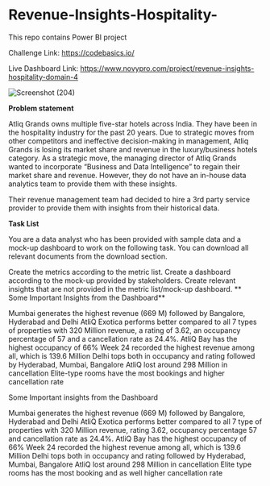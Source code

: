 # Revenue-Insights-Hospitality-
This repo contains Power BI project


Challenge Link: https://codebasics.io/


Live Dashboard Link: https://www.novypro.com/project/revenue-insights-hospitality-domain-4


![Screenshot (204)](https://github.com/priyagupta52/Revenue-Insights-Hospitality-/assets/145066697/3eb172b6-81ad-4d3f-865b-f995eb2d9c07)



**Problem statement**


Atliq Grands owns multiple five-star hotels across India. They have been in the hospitality industry for the past 20 years. Due to strategic moves from other competitors and ineffective decision-making in management, Atliq Grands is losing its market share and revenue in the luxury/business hotels category. As a strategic move, the managing director of Atliq Grands wanted to incorporate “Business and Data Intelligence” to regain their market share and revenue. However, they do not have an in-house data analytics team to provide them with these insights.

Their revenue management team had decided to hire a 3rd party service provider to provide them with insights from their historical data.

**Task List**


You are a data analyst who has been provided with sample data and a mock-up dashboard to work on the following task. You can download all relevant documents from the download section.

Create the metrics according to the metric list.
Create a dashboard according to the mock-up provided by stakeholders.
Create relevant insights that are not provided in the metric list/mock-up dashboard.
**
Some Important Insights from the Dashboard**


Mumbai generates the highest revenue (669 M) followed by Bangalore, Hyderabad and Delhi
AtliQ Exotica performs better compared to all 7 types of properties with 320 Million revenue, a rating of 3.62, an occupancy percentage of 57 and a cancellation rate as 24.4%.
AtliQ Bay has the highest occupancy of 66%
Week 24 recorded the highest revenue among all, which is 139.6 Million
Delhi tops both in occupancy and rating followed by Hyderabad, Mumbai, Bangalore
AtliQ lost around 298 Million in cancellation
Elite-type rooms have the most bookings and higher cancellation rate


Some Important insights from the Dashboard


Mumbai generates the highest revenue (669 M) followed by Bangalore, Hyderabad and Delhi
AtliQ Exotica performs better compared to all 7 type of properties with 320 Million revenue, rating 3.62, occupancy percentage 57 and cancellation rate as 24.4%.
AtliQ Bay has the highest occupancy of 66%
Week 24 recorded the highest revenue among all, which is 139.6 Million
Delhi tops both in occupancy and rating followed by Hyderabad, Mumbai, Bangalore
AtliQ lost around 298 Million in cancellation
Elite type rooms has the most booking and as well higher cancellation rate







